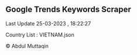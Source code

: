 

## Google Trends Keywords Scraper 
 
Last Update 25-03-2023 , 18:22:27

Country List :
VIETNAM.json



© Abdul Muttaqin 
